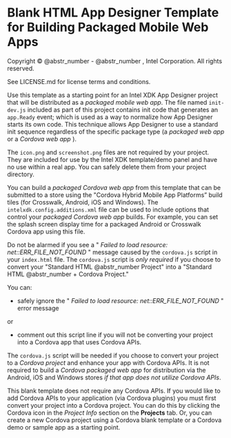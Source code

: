 # Blank HTML App Designer Template for Building Packaged Mobile Web Apps

Copyright © @abstr_number - @abstr_number , Intel Corporation. All rights reserved.

See LICENSE.md for license terms and conditions.

Use this template as a starting point for an Intel XDK App Designer project that will be distributed as a _packaged mobile web app_. The file named `init-dev.js` included as part of this project contains init code that generates an `app.Ready` event; which is used as a way to normalize how App Designer starts its own code. This technique allows App Designer to use a standard init sequence regardless of the specific package type (a _packaged web app_ or a _Cordova web app_ ).

The `icon.png` and `screenshot.png` files are not required by your project. They are included for use by the Intel XDK template/demo panel and have no use within a real app. You can safely delete them from your project directory.

You can build a _packaged Cordova web app_ from this template that can be submitted to a store using the "Cordova Hybrid Mobile App Platforms” build tiles (for Crosswalk, Android, iOS and Windows). The `intelxdk.config.additions.xml` file can be used to include options that control your _packaged Cordova web app_ builds. For example, you can set the splash screen display time for a packaged Android or Crosswalk Cordova app using this file.

Do not be alarmed if you see a " _Failed to load resource: net::ERR_FILE_NOT_FOUND_ " message caused by the `cordova.js` script in your `index.html` file. The `cordova.js` script is _only required_ if you choose to convert your "Standard HTML @abstr_number Project" into a "Standard HTML @abstr_number + Cordova Project."

You can:

  * safely ignore the " _Failed to load resource: net::ERR_FILE_NOT_FOUND_ " error message



or

  * comment out this script line if you will not be converting your project into a Cordova app that uses Cordova APIs.



The `cordova.js` script will be needed if you choose to convert your project to a _Cordova project_ and enhance your app with Cordova APIs. It is not required to build a _Cordova packaged web app_ for distribution via the Android, iOS and Windows stores _if that app does not utilize Cordova APIs_.

This blank template does not require any Cordova APIs. If you would like to add Cordova APIs to your application (via Cordova plugins) you must first convert your project into a Cordova project. You can do this by clicking the Cordova icon in the _Project Info_ section on the **Projects** tab. Or, you can create a new Cordova project using a Cordova blank template or a Cordova demo or sample app as a starting point.
